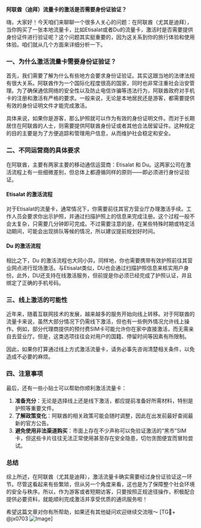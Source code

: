 **阿联酋（迪拜）流量卡的激活是否需要身份证验证？**

嗨，大家好！今天咱们来聊聊一个很多人关心的问题：在阿联酋（尤其是迪拜），当你购买了一张本地流量卡，比如Etisalat或者Du的流量卡，激活时是否需要提供身份证件进行验证呢？这个问题其实挺重要的，因为这关系到你的旅行体验和使用体验。咱们就从几个方面来详细分析一下。

### 一、为什么激活流量卡需要身份证验证？

首先，我们需要了解为什么有些地方会要求身份证验证。其实这跟当地的法律法规有很大关系。阿联酋作为一个国际化程度很高的国家，同时也非常注重社会治安管理。为了确保通信网络的安全性以及防止电信诈骗等违法行为，阿联酋政府对手机卡的注册和激活有严格的要求。一般来说，无论是本地居民还是游客，都需要提供有效的身份证明文件才能完成激活。

具体来说，如果你是游客，那么护照就可以作为有效的身份证明文件。而对于长期居住在阿联酋的人士，则需要提供阿联酋身份证或者其他合法居留证件。这种规定的目的主要是为了方便追踪和管理用户信息，从而维护社会稳定和安全。

### 二、不同运营商的具体要求

在阿联酋，主要有两家主要的移动通信运营商：Etisalat 和 Du。这两家公司在激活流程上有一些细微差别，但总体上都遵循同样的原则——即必须进行身份证验证。

#### Etisalat 的激活流程

对于Etisalat的流量卡，通常情况下，你需要前往其官方营业厅办理激活手续。工作人员会要求你出示护照，并通过扫描护照上的信息来完成注册。这个过程一般不会太复杂，只需要几分钟即可完成。不过需要注意的是，在某些特殊时期或特定活动期间，可能会出现排队等候的情况，所以建议提前规划好时间。

#### Du 的激活流程

相比之下，Du 的激活流程也大同小异。同样地，你也需要携带有效护照前往其营业网点进行现场激活。与Etisalat类似，DU也会通过扫描护照信息来核实用户身份。此外，DU还支持在线激活服务，但前提是你必须已经完成了护照认证，并且绑定了正确的手机号码。

### 三、线上激活的可能性

近年来，随着互联网技术的发展，越来越多的服务开始向线上转移。对于阿联酋的流量卡来说，虽然大部分情况下仍需线下激活，但也有一些例外情况允许线上操作。例如，部分代理商提供的预付费SIM卡可能允许你在家中直接激活，而无需亲自去营业厅。但是，这类选项往往会对用户的国籍、停留时间等因素有所限制。

因此，如果你打算通过线上方式激活流量卡，请务必事先咨询清楚相关条件，以免造成不必要的麻烦。

### 四、注意事项

最后，还有一些小贴士可以帮助你顺利激活流量卡：

1. **准备充分**：无论是选择线上还是线下激活，都应提前准备好所需材料，特别是护照等重要文件。
2. **了解政策变化**：阿联酋的相关政策可能会随时调整，因此在出发前最好查阅最新的官方公告。
3. **避免使用非法渠道购买**：市面上存在不少声称可以免验证激活的“黑市”SIM卡，但这些卡片往往无法正常使用甚至存在安全隐患，切勿贪图便宜而冒险尝试。

### 总结

综上所述，在阿联酋（尤其是迪拜），激活流量卡确实需要经过身份证验证这一环节。尽管这看起来有些繁琐，但从另一个角度来看，这也是为了保障整个社会环境的安全与秩序。所以，作为游客或者短期访客，只要按照正规途径操作，积极配合提供必要资料，就能顺利完成激活并享受优质的通讯服务啦！

希望这篇文章对你有所帮助，如果还有其他疑问欢迎继续交流哦～ [TG💪+ @jx0703 ![Image](https://github.com/user-attachments/assets/dbca1d08-cadb-493c-b0ec-ad6f7a83f270)]